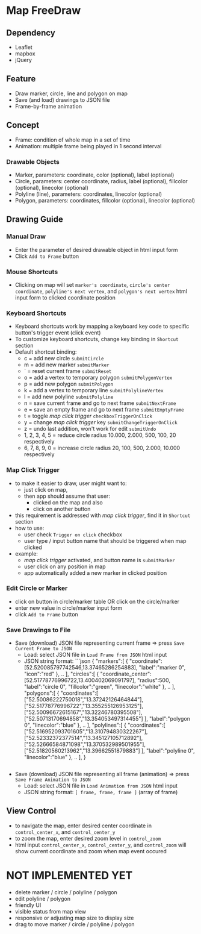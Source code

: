 # Map FreeDraw

## Dependency
- Leaflet
- mapbox
- jQuery

## Feature
- Draw marker, circle, line and polygon on map
- Save (and load) drawings to JSON file
- Frame-by-frame animation

## Concept
- Frame: condition of whole map in a set of time
- Animation: multiple frame being played in 1 second interval

### Drawable Objects
- Marker, parameters: coordinate, color (optional), label (optional)
- Circle, parameters: center coordinate, radius, label (optional), fillcolor (optional), linecolor (optional)
- Polyline (line), parameters: coordinates, linecolor (optional)
- Polygon, parameters: coordinates, fillcolor (optional), linecolor (optional)


## Drawing Guide

### Manual Draw
- Enter the parameter of desired drawable object in html input form
- Click ```Add to Frame``` button

### Mouse Shortcuts
- Clicking on map will set ```marker's coordinate```, ```circle's center coordinate```, ```polyline's next vertex```, and ```polygon's next vertex``` html input form to clicked coordinate position

### Keyboard Shortcuts
- Keyboard shortcuts work by mapping a keyboard key code to specific button's trigger event (click event)
- To customize keyboard shortcuts, change key binding in ```Shortcut``` section
- Default shortcut binding:
    - c = add new circle ```submitCircle```
    - m = add new marker ```submitMarker```
    - \` = reset current frame ```submitReset```
    - o = add a vertex to temporary polygon ```submitPolygonVertex```
    - p = add new polygon ```submitPolygon```
    - k = add a vertex to temporary line ```submitPolylineVertex```
    - l = add new polyline ```submitPolyline```
    - n = save current frame and go to next frame ```submitNextFrame```
    - e = save an empty frame and go to next frame ```submitEmptyFrame```
    - t = toggle *map click trigger* ```checkboxTriggerOnClick```
    - y = change *map click trigger* key ```submitChangeTriggerOnClick```
    - z = undo last addition, won't work for edit ```submitUndo```
    - 1, 2, 3, 4, 5 = reduce circle radius 10.000, 2.000, 500, 100, 20 respectively
    - 6, 7, 8, 9, 0 = increase circle radius 20, 100, 500, 2.000, 10.000 respectively

### Map Click Trigger
- to make it easier to draw, user might want to:
    - just click on map,
    - then app should assume that user:
        - clicked on the map and also
        - click on another button
- this requirement is addressed with *map click trigger*, find it in ```Shortcut``` section
- how to use:
    - user check ```Trigger on click``` checkbox
    - user type / input button name that should be triggered when map clicked
- example:
    - *map click trigger* activated, and button name is ```submitMarker```
    - user click on any position in map
    - app automatically added a new marker in clicked position

### Edit Circle or Marker
- click on button in circle/marker table OR click on the circle/marker
- enter new value in circle/marker input form
- click ```Add to Frame``` button

### Save Drawings to File
- Save (download) JSON file representing current frame => press ```Save Current Frame to JSON```
    - Load: select JSON file in ```Load Frame from JSON``` html input
    - JSON string format: ```json
            {
                "markers":[
                    {
                        "coordinate":[52.520085797742546,13.37465286254883],
                        "label":"marker 0",
                        "icon":"red"
                    },
                    ..
                ],
                "circles":[
                    {
                        "coordinate_center":[52.51778776996722,13.400402069091797],
                        "radius":500,
                        "label":"circle 0",
                        "fillcolor":"green",
                        "linecolor":"white"
                    },
                    ..
                ],
                "polygons":[
                    {
                        "coordinates":[
                            ["52.50086222750018","13.37242126464844"],
                            ["52.51778776996722","13.355255126953125"],
                            ["52.50096672615167","13.32246780395508"],
                            ["52.50713170694858","13.354053497314455"]
                        ],
                        "label":"polygon 0",
                        "linecolor":"blue"
                    },
                    ..
                ],
                "polylines":[
                    {
                        "coordinates":[
                            ["52.516952093701605","13.310794830322267"],
                            ["52.52332372377514","13.345127105712892"],
                            ["52.52666584871098","13.370532989501955"],
                            ["52.51820560213962","13.39662551879883"]
                        ],
                        "label":"polyline 0",
                        "linecolor":"blue"
                    },
                    ..
                ],
            }
        ```
- Save (download) JSON file representing all frame (animation) => press ```Save Frame Animation to JSON```
    - Load: select JSON file in ```Load Animation from JSON``` html input
    - JSON string format: ```[ frame, frame, frame ]``` (array of frame)

## View Control
- to navigate the map, enter desired center coordinate in ```control_center_x```, and ```control_center_y```
- to zoom the map, enter desired zoom level in ```control_zoom```
- html input ```control_center_x```, ```control_center_y```, and ```control_zoom``` will show current coordinate and zoom when map event occured



# NOT IMPLEMENTED YET
- delete marker / circle / polyline / polygon
- edit polyline / polygon
- friendly UI
- visible status from map view
- responsive or adjusting map size to display size
- drag to move marker / circle / polyline / polygon

